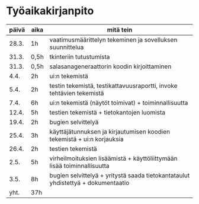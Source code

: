 # Työaikakirjanpito

|  päivä  |  aika  |      mitä tein      |
|---------|--------|---------------------|
|28.3.    |1h      |vaatimusmäärittelyn tekeminen ja sovelluksen suunnittelua|
|31.3.    |0,5h    |tkinteriin tutustumista|
|31.3.    |0,5h    |salasanageneraattorin koodin kirjoittaminen|
|4.4.     |2h      |ui:n tekemistä
|5.4.     |2h      |testin tekemistä, testikattavuusraportti, invoke tehtävien tekemistä|
|7.4.     |6h      |ui:n tekemistä (näytöt toimivat) + toiminnallisuutta|
|12.4.    |5h      |testien tekemistä + tietokantojen luomista|
|19.4.    |2h      |bugien selvittelyä|
|25.4.    |3h      |käyttäjätunnuksen ja kirjautumisen koodien tekemistä + ui:n korjauksia|
|26.4.    |2h      |testien tekemistä|
|2.5.     |5h      |virheilmoituksien lisäämistä + käyttöliittymään lisää toiminnallisuutta|
3.5.      |8h      |bugien selvittelyä + yritystä saada tietokantataulut yhdistettyä + dokumentaatio|
|yht.     |37h     | |
